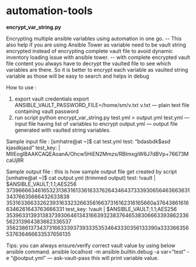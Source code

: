 # automation-tools

**encrypt_var_string.py**

Encrypting multiple ansible variables using automation in one go. 
-- This also help if you are using Ansible Tower as variable need to be vault string encrypted instead of encrypting complete vault file to avoid dynamic inventory loading issue with ansible tower. 
-- with complete encrypted vault file content you always have to decrypt the vaulted file to see which variables are there. So it is better to encrypt each variable as vaulted string variable as those will be easy to search and helps in debug

How to use :
1) export vault credentials
export ANSIBLE_VAULT_PASSWORD_FILE=/home/sm/v.txt
v.txt — plain text file containing vault password
2) run script
python encrypt_var_string.py test.yml > output.yml
test.yml — input file having list of variables to encrypt
output.yml — output file generated with vaulted string variables.

Sample input file :
[smhatre@at ~]$ cat test.yml
test: “bdasbdk$asd kjasdkjasd”
test_key: |
MIIEogIBAAKCAQEAoanA/Ohcw5HiEN2Mmzs/RBImxgiW6J7dBVp+76673McaUj8R

Sample output file :
this is how sample output file get created by script
[smhatre@at ~]$ cat output.yml (trimmed output)
test: !vault |
$ANSIBLE_VAULT;1.1;AES256
37396666346165323136316133616337626434643733393065646366363134376635666432633838
3531633663326239316332326635616637316162316165660a376438616166346261643763666331
test_key: !vault |
$ANSIBLE_VAULT;1.1;AES256
35396331393138373930646134316639323837646538306663393862336562313964383662336537
3562386137343731663339373933353534643330356133390a333366356537636466633537656135

Tips:
you can always ensure/verify correct vault value by using below ansible command.
ansible localhost -m ansible.builtin.debug -a var=”test” -e “@output.yml” — ask-vault-pass
this will print variable value.
